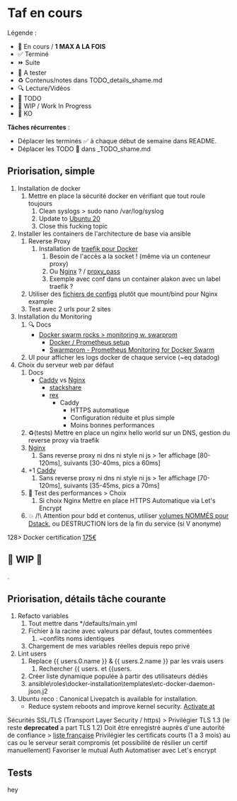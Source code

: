 # Taf en cours

Légende :

- 🚀  En cours / **1 MAX A LA FOIS**
- ✅  Terminé
- ⏩  Suite
- 📌  A tester
- ♻️  Contenus/notes dans TODO_details_shame.md
- 🔍  Lecture/Vidéos
- 🌱  TODO
- 🚧  WIP / Work In Progress
- 💩  KO

**Tâches récurrentes** :

- Déplacer les terminés ✅ à chaque début de semaine dans README.
- Déplacer les TODO 🌱 dans _TODO_shame.md

## Priorisation, simple

1. Installation de docker
   1. Mettre en place la sécurité docker en vérifiant que tout roule toujours
      1. Clean syslogs > sudo nano /var/log/syslog
      2. Update to [Ubuntu 20](https://ubuntu.com/blog/ubuntu-20-04-lts-arrives)
      3. Close this fucking topic
2. Installer les containers de l'architecture de base via ansible
   1. Reverse Proxy
      1. Installation de [traefik pour Docker](https://docs.traefik.io/providers/docker/)
         1. Besoin de l'accès a la socket ! (même via un conteneur proxy)
         2. Ou [Nginx](https://hub.docker.com/r/jwilder/nginx-proxy/) ? / [proxy_pass](https://medium.com/@mannycodes/create-an-nginx-reverse-proxy-with-docker-a1c0aa9078f1)
         3. Exemple avec conf dans un container alakon avec un label traefik ?
   2. Utiliser des [fichiers de configs](https://docs.docker.com/engine/swarm/configs/) plutôt que mount/bind pour Nginx example
   3. Test avec 2 urls pour 2 sites
3. Installation du Monitoring
   1. 🔍 Docs
      - [Docker swarm rocks > monitoring w. swarprom](https://dockerswarm.rocks/swarmprom/)
        - [Docker / Prometheus setup](https://docs.docker.com/config/daemon/prometheus/)
        - [Swarmprom - Prometheus Monitoring for Docker Swarm](https://www.weave.works/blog/swarmprom-prometheus-monitoring-for-docker-swarm)
   2. UI pour afficher les logs docker de chaque service (~eq datadog)
4. Choix du serveur web par défaut
   1. Docs
      - [Caddy](https://caddyserver.com/) vs [Nginx](https://www.nginx.com/)
        - [stackshare](https://stackshare.io/stackups/caddy-vs-nginx)
        - [rex](https://medium.com/@torch2424/my-experience-of-switching-from-nginx-to-caddy-79bc8cd627c0)
          - Caddy
            - HTTPS automatique
            - Configuration réduite et plus simple
            - Moins bonnes performances
   2. ♻️(tests) Mettre en place un nginx hello world sur un DNS, gestion du reverse proxy via traefik
   3. [Nginx](https://hub.docker.com/_/nginx)
      1. Sans reverse proxy ni dns ni style ni js > 1er affichage [80-120ms], suivants [30-40ms, pics a 60ms]
   4. +1 [Caddy](https://hub.docker.com/r/yobasystems/alpine-caddy/)
      1. Sans reverse proxy ni dns ni style ni js > 1er affichage [70-120ms], suivants [35-45ms, pics a 70ms]
   5. 📌 Test des performances > Choix
      1. Si choix Nginx Mettre en place HTTPS Automatique via Let's Encrypt
   6. 💥 /!\ Attention pour bdd et contenus, utiliser [volumes NOMMÉS pour Dstack](https://docs.docker.com/compose/compose-file/#volumes-for-services-swarms-and-stack-files), ou DESTRUCTION lors de la fin du service (si V anonyme)

128> Docker certification [175€](https://success.docker.com/certification)

## 🚧 WIP 🚧

.

## Priorisation, détails tâche courante

1. Refacto variables
   1. Tout mettre dans */defaults/main.yml
   2. Fichier à la racine avec valeurs par défaut, toutes commentées
      1. ~conflits noms identiques
   3. Chargement de mes variables réelles depuis repo privé
2. Lint users
   1. Replace {{ users.0.name }} & {{ users.2.name }} par les vrais users
      1. Rechercher {{ users. et {{users.
   2. Créer liste dynamique populée à partir des utilisateurs dédiés
   3. ansible\roles\docker-installation\templates\etc-docker-daemon-json.j2
3. Ubuntu reco : Canonical Livepatch is available for installation.
    - Reduce system reboots and improve kernel security. [Activate at](https://ubuntu.com/livepatch)

Sécurités SSL/TLS (Transport Layer Security / https) >
   Privilégier TLS 1.3 (le reste **deprecated** a part TLS 1.2)
   Doit être enregistré auprès d'une autorité de confiance > [liste française](https://webgate.ec.europa.eu/tl-browser/#/tl/FR)
   Privilégier les certificats courts (1 a 3 mois) au cas ou le serveur serait compromis (et possibilité de résilier un certif manuellement)
   Favoriser le mutual Auth
   Automatiser avec Let's encrypt

## Tests

hey
